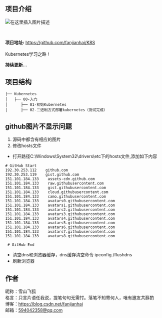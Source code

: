 ## 项目介绍

![在这里插入图片描述](https://img-blog.csdnimg.cn/20200818191122258.png?x-oss-process=image/watermark,type_ZmFuZ3poZW5naGVpdGk,shadow_10,text_aHR0cHM6Ly9ibG9nLmNzZG4ubmV0L2ZhbmppYW5oYWk=,size_16,color_FFFFFF,t_70#pic_center)




<br/>

**项目地址:** https://github.com/fanjianhai/K8S
<br/><br/> Kubernetes学习之路！

**持续更新...** 

## 项目结构

```
├── Kubernetes
│   ├── 00-入门
│      ├── 01-初始Kubernetes
│      ├── 02-二进制方式部署kubernetes（测试完成）
```

## github图片不显示问题
1. 源码中都含有相应的图片
2. 修改hosts文件
- 打开路径C:\Windows\System32\drivers\etc下的hosts文件,添加如下内容
```
# GitHub Start 
192.30.253.112    github.com 
192.30.253.119    gist.github.com
151.101.184.133    assets-cdn.github.com
151.101.184.133    raw.githubusercontent.com
151.101.184.133    gist.githubusercontent.com
151.101.184.133    cloud.githubusercontent.com
151.101.184.133    camo.githubusercontent.com
151.101.184.133    avatars0.githubusercontent.com
151.101.184.133    avatars1.githubusercontent.com
151.101.184.133    avatars2.githubusercontent.com
151.101.184.133    avatars3.githubusercontent.com
151.101.184.133    avatars4.githubusercontent.com
151.101.184.133    avatars5.githubusercontent.com
151.101.184.133    avatars6.githubusercontent.com
151.101.184.133    avatars7.githubusercontent.com
151.101.184.133    avatars8.githubusercontent.com
 
 # GitHub End
```
- 清空dns和浏览器缓存，dns缓存清空命令 ipconfig /flushdns
- 刷新浏览器

## 作者
昵称：雪山飞狐<br/>
格言：只言片语任我说，提笔句句无需忖。落笔不知寄何人，唯有邀友共斟酌<br/>
博客：https://blog.csdn.net/fanjianhai <br/>
邮箱：594042358@qq.com <br/>

